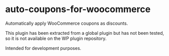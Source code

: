 # auto-coupons-for-woocommerce

Automatically apply WooCommerce coupons as discounts.

This plugin has been extracted from a global plugin but has not been tested, so it is not available on the WP plugin repository.

Intended for development purposes.